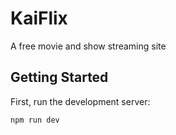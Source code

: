 # KaiFlix

A free movie and show streaming site

## Getting Started

First, run the development server:

```bash
npm run dev
```
